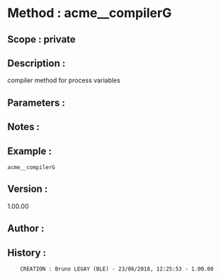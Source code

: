 ﻿# **Method :** acme__compilerG## **Scope :** private## **Description :** compiler method for process variables## **Parameters :** ## **Notes :** ## **Example :** ```acme__compilerG```## **Version :** 1.00.00## **Author :** ## **History :**          CREATION : Bruno LEGAY (BLE) - 23/06/2018, 12:25:53 - 1.00.00